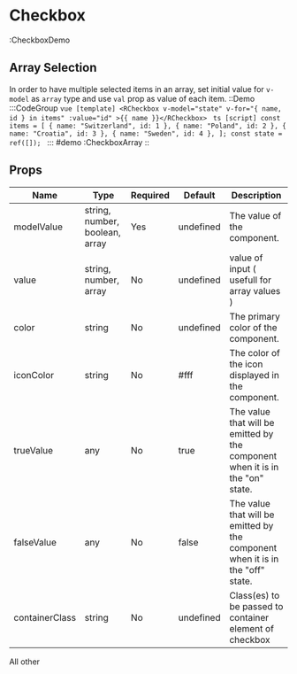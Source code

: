 # Checkbox

:CheckboxDemo

## Array Selection
In order to have multiple selected items in an array, set initial value for `v-model` as `array` type and use `val` prop as value of each item.
::Demo
  :::CodeGroup
    ```vue [template]
    <RCheckbox v-model="state" v-for="{ name, id } in items" :value="id" >{{ name }}</RCheckbox>
    ```
    ```ts [script]
    const items = [
      { name: "Switzerland", id: 1 },
      { name: "Poland", id: 2 },
      { name: "Croatia", id: 3 },
      { name: "Sweden", id: 4 },
    ];
    const state = ref([]);
    ```
  :::
#demo
  :CheckboxArray
::


## Props

| Name           | Type                           | Required | Default       | Description                                                                    |
| -------------- | ------------------------------ | -------- | ------------- | ------------------------------------------------------------------------------ |
| modelValue     | string, number, boolean, array | Yes      | undefined     | The value of the component.                                                    |
| value          | string, number, array          | No       | undefined     | value of input ( usefull for array values )                                    |
| color          | string                         | No       | undefined     | The primary color of the component.                                            |
| iconColor      | string                         | No       | #fff          | The color of the icon displayed in the component.                              |
| trueValue      | any                            | No       | true          | The value that will be emitted by the component when it is in the "on" state.  |
| falseValue     | any                            | No       | false         | The value that will be emitted by the component when it is in the "off" state. |
| containerClass | string                         | No       | undefined     | Class(es) to be passed to container element of checkbox                        |

All other 